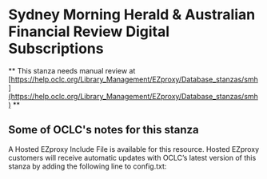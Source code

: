 # Sydney Morning Herald & Australian Financial Review Digital Subscriptions
** This stanza needs manual review at [https://help.oclc.org/Library_Management/EZproxy/Database_stanzas/smh](https://help.oclc.org/Library_Management/EZproxy/Database_stanzas/smh) **

## Some of OCLC's notes for this stanza

A Hosted EZproxy Include File is available for this resource. Hosted EZproxy customers will receive automatic updates with OCLC&rsquo;s latest version of this stanza by adding the following line to config.txt:

&nbsp;
